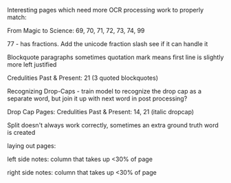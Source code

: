 
Interesting pages which need more OCR processing work to properly match:

From Magic to Science: 69, 70, 71, 72, 73, 74, 99

77 - has fractions. Add the unicode fraction slash see if it can handle it

Blockquote paragraphs
    sometimes quotation mark means first line is slightly more left justified

Credulities Past & Present: 21 (3 quoted blockquotes)


Recognizing Drop-Caps - train model to recognize the drop cap as a separate word, but join it up with next word in post processing?

Drop Cap Pages:
Credulities Past & Present: 14, 21 (italic dropcap)

Split doesn't always work correctly, sometimes an extra ground truth word is created


laying out pages:

left side notes:
column that takes up <30% of page

right side notes:
column that takes up <30% of page
